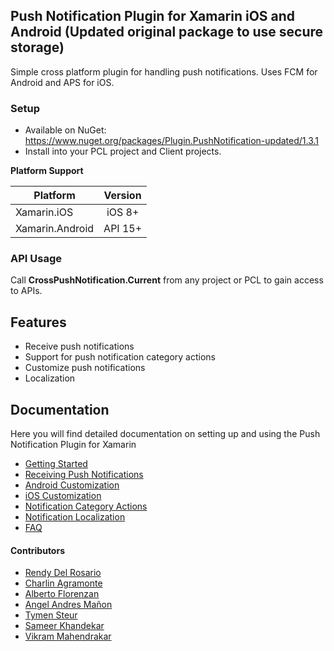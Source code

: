 ## Push Notification Plugin for Xamarin iOS and Android (Updated original package to use secure storage)
Simple cross platform plugin for handling push notifications. Uses FCM for Android and APS for iOS.

### Setup
* Available on NuGet: https://www.nuget.org/packages/Plugin.PushNotification-updated/1.3.1 
* Install into your PCL project and Client projects.

**Platform Support**

|Platform|Version|
| ------------------- | :------------------: |
|Xamarin.iOS|iOS 8+|
|Xamarin.Android|API 15+|

### API Usage

Call **CrossPushNotification.Current** from any project or PCL to gain access to APIs.

## Features

- Receive push notifications
- Support for push notification category actions
- Customize push notifications
- Localization


## Documentation

Here you will find detailed documentation on setting up and using the Push Notification Plugin for Xamarin

* [Getting Started](docs/GettingStarted.md)
* [Receiving Push Notifications](docs/ReceivingNotifications.md)
* [Android Customization](docs/AndroidCustomization.md)
* [iOS Customization](docs/iOSCustomization.md)
* [Notification Category Actions](docs/NotificationActions.md)
* [Notification Localization](docs/LocalizedPushNotifications.md)
* [FAQ](docs/FAQ.md)

#### Contributors

* [Rendy Del Rosario](https://github.com/rdelrosario)
* [Charlin Agramonte](https://github.com/char0394)
* [Alberto Florenzan](https://github.com/aflorenzan)
* [Angel Andres Mañon](https://github.com/AngelAndresM)
* [Tymen Steur](https://github.com/TymenSteur)
* [Sameer Khandekar](https://github.com/sameerkapps)
* [Vikram Mahendrakar](https://github.com/vikram-ma)

